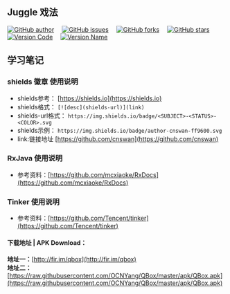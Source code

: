 ## Juggle 戏法

[![GitHub author](https://img.shields.io/badge/author-cnswan-ff9600.svg)](https://github.com/cnswan)&ensp;&ensp;
[![GitHub issues](https://img.shields.io/github/issues/cnswan/juggle.svg)](https://github.com/cnswan/juggle/issues)&ensp;&ensp;
[![GitHub forks](https://img.shields.io/github/forks/cnswan/juggle.svg)](https://github.com/cnswan/juggle/network)&ensp;&ensp;
[![GitHub stars](https://img.shields.io/github/stars/cnswan/juggle.svg)](https://github.com/cnswan/juggle/stargazers)  
[![Version Code](https://img.shields.io/badge/Version%20Code-4-brightgreen.svg)](https://github.com/cnswan)&ensp;&ensp; 
[![Version Name](https://img.shields.io/badge/Version%20Name-v1.6%20%E6%AD%A3%E5%BC%8F%E7%89%88-blue.svg)](https://github.com/cnswan)&ensp;&ensp; 

## 学习笔记
### shields 徽章 使用说明 ###
- shields参考：		[https://shields.io](https://shields.io)
- shields格式：		`[![desc](shields-url)](link)`
- shields-url格式：	`https://img.shields.io/badge/<SUBJECT>-<STATUS>-<COLOR>.svg`
- shields示例：		`https://img.shields.io/badge/author-cnswan-ff9600.svg`
- link:链接地址		 [https://github.com/cnswan](https://github.com/cnswan)

### RxJava 使用说明 ###
- 参考资料：[https://github.com/mcxiaoke/RxDocs](https://github.com/mcxiaoke/RxDocs)

### Tinker 使用说明 ###
- 参考资料：[https://github.com/Tencent/tinker](https://github.com/Tencent/tinker)

#### 下载地址 | APK Download：

**地址一：**[http://fir.im/qbox](http://fir.im/qbox)  
**地址二：**[https://raw.githubusercontent.com/OCNYang/QBox/master/apk/QBox.apk](https://raw.githubusercontent.com/OCNYang/QBox/master/apk/QBox.apk) 
